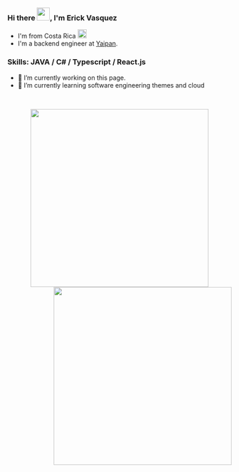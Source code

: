 ### Hi there <img src="https://github.com/TheDudeThatCode/TheDudeThatCode/blob/master/Assets/Hi.gif" width="29px">, I'm Erick Vasquez
 
- I'm from Costa Rica <img src="https://cdn.pixabay.com/animation/2022/08/09/03/40/03-40-44-304_512.gif" width="20"/>
- I'm a backend engineer at [Yaipan](https://www.yaipan.com/). 


### Skills:   JAVA  / C# / Typescript / React.js

- 🔭 I’m currently working on this page. 
- 🌱 I’m currently learning software engineering themes and cloud

<br>

<p align="center">
  <img src="https://github-readme-stats.vercel.app/api?username=erickvasm&show_icons=true" width="400"/>
  <img align="right" src="https://github-readme-streak-stats.herokuapp.com/?user=erickvasm&hide_border=false" width="400"/>
</p>
